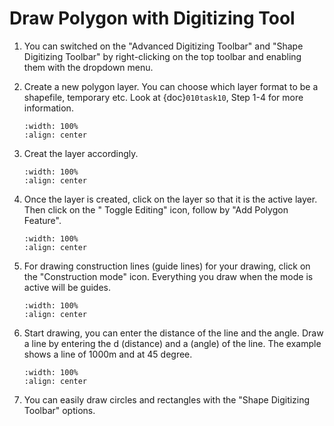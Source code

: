 # Draw Polygon with Digitizing Tool

1. You can switched on the "Advanced Digitizing Toolbar" and "Shape Digitizing Toolbar" by right-clicking on the top toolbar and enabling them with the dropdown menu.

2. Create a new polygon layer. You can choose which layer format to be a shapefile, temporary etc. Look at {doc}`010task10`, Step 1-4 for more information.
    ```{image} ../../_static/0321task22/img1.png
    :width: 100%
    :align: center
    ```

3. Creat the layer accordingly.
    ```{image} ../../_static/0321task22/img2.png
    :width: 100%
    :align: center
    ```

4. Once the layer is created, click on the layer so that it is the active layer. Then click on the " Toggle Editing" icon, follow by "Add Polygon Feature".
    ```{image} ../../_static/0321task22/img3.png
    :width: 100%
    :align: center
    ```

5. For drawing construction lines (guide lines) for your drawing, click on the "Construction mode" icon. Everything you draw when the mode is active will be guides.
    ```{image} ../../_static/0321task22/img4.png
    :width: 100%
    :align: center
    ```

6. Start drawing, you can enter the distance of the line and the angle. Draw a line by entering the d (distance) and a (angle) of the line. The example shows a line of 1000m and at 45 degree.
    ```{image} ../../_static/0321task22/img5.png
    :width: 100%
    :align: center
    ```
7. You can easily draw circles and rectangles with the "Shape Digitizing Toolbar" options.